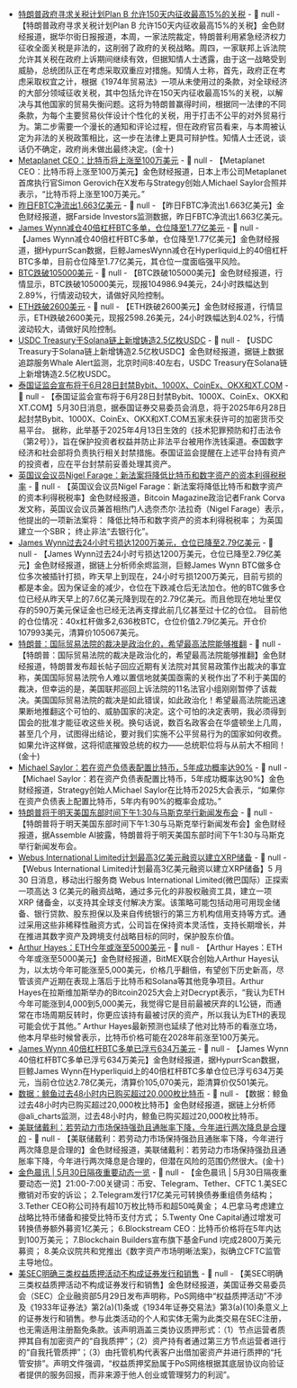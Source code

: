 - [特朗普政府寻求关税计划Plan B 允许150天内征收最高15%的关税]() - 📰 null - 【特朗普政府寻求关税计划Plan B 允许150天内征收最高15%的关税】金色财经报道，据华尔街日报报道，本周，一家法院裁定，特朗普利用紧急经济权力征收全面关税是非法的，这削弱了政府的关税战略。周四，一家联邦上诉法院允许其关税在政府上诉期间继续有效，但据知情人士透露，由于这一战略受到威胁，总统团队正在考虑采取双重应对措施。知情人士称，首先，政府正在考虑采取权宜之计，根据《1974年贸易法》一项从未使用过的条款，对全球经济的大部分领域征收关税，其中包括允许在150天内征收最高15%的关税，以解决与其他国家的贸易失衡问题。这将为特朗普赢得时间，根据同一法律的不同条款，为每个主要贸易伙伴设计个性化的关税，用于打击不公平的对外贸易行为。第二步需要一个漫长的通知和评论过程，但在政府官员看来，与本周被认定为非法的关税政策相比，这一步在法律上更具可辩护性。知情人士还说，谈话仍不确定，政府尚未做出最终决定。(金十)
- [Metaplanet CEO：比特币将上涨至100万美元](https://x.com/gerovich/status/1928256587078193548) - 📰 null - 【Metaplanet CEO：比特币将上涨至100万美元】金色财经报道，日本上市公司Metaplanet首席执行官Simon Gerovich在X发布与Strategy创始人Michael Saylor合照并表示，“比特币将上涨至100万美元。”
- [昨日FBTC净流出1.663亿美元](https://farside.co.uk/btc/) - 📰 null - 【昨日FBTC净流出1.663亿美元】金色财经报道，据Farside Investors监测数据，昨日FBTC净流出1.663亿美元。
- [James Wynn减仓40倍杠杆BTC多单，仓位降至1.77亿美元]() - 📰 null - 【James Wynn减仓40倍杠杆BTC多单，仓位降至1.77亿美元】金色财经报道，据HypurrScan数据，巨鲸JamesWynn减仓在Hyperliquid上的40倍杠杆BTC多单，目前仓位降至1.77亿美元，其仓位一度面临强平风险。
- [BTC跌破105000美元]() - 📰 null - 【BTC跌破105000美元】金色财经报道，行情显示，BTC跌破105000美元，现报104986.94美元，24小时跌幅达到2.89%，行情波动较大，请做好风险控制。
- [ETH跌破2600美元]() - 📰 null - 【ETH跌破2600美元】金色财经报道，行情显示，ETH跌破2600美元，现报2598.26美元，24小时跌幅达到4.02%，行情波动较大，请做好风险控制。
- [USDC Treasury于Solana链上新增铸造2.5亿枚USDC](https://whale-alert.io/transaction/solana/2nuKffoGBsdwudwwSitVt3CwmqmzKFNvPd4dBn9VEY1zvUSpmwUjZAYWQH5FJTMQcXgYPecNmNeRBAvizVcpXuWm) - 📰 null - 【USDC Treasury于Solana链上新增铸造2.5亿枚USDC】金色财经报道，据链上数据追踪服务Whale Alert监测，北京时间8:40左右，USDC Treasury在Solana链上新增铸造2.5亿枚USDC。
- [泰国证监会宣布将于6月28日封禁Bybit、1000X、CoinEx、OKX和XT.COM](https://www.sec.or.th/TH/Pages/News_Detail.aspx?SECID=11796&fbclid=IwY2xjawKl2oBleHRuA2FlbQIxMABicmlkETFJQk9GQmJqcEUzSkN1QjV0AR6tYOGB43uNjunOaMkZhsjLN5YNfm1WMOc6FTmqXseZnYYr_8IPpi0Et95uxA_aem_IQxL0EFZH8AG62rwlXOwqA) - 📰 null - 【泰国证监会宣布将于6月28日封禁Bybit、1000X、CoinEx、OKX和XT.COM】5月30日消息，据泰国证券交易委员会消息，将于2025年6月28日起封禁Bybit、1000X、CoinEx、OKX和XT.COM五家未获许可的加密货币交易平台。 
据称，此举基于2025年4月13日生效的《技术犯罪预防和打击法令（第2号）》，旨在保护投资者权益并防止非法平台被用作洗钱渠道。泰国数字经济和社会部将负责执行相关封禁措施。泰国证监会提醒在上述平台持有资产的投资者，应在平台封禁前妥善处理其资产。
- [英国议会议员Nigel Farage：新法案将降低比特币和数字资产的资本利得税税率](https://x.com/BitcoinMagazine/status/1928247230118646022) - 📰 null - 【英国议会议员Nigel Farage：新法案将降低比特币和数字资产的资本利得税税率】金色财经报道，Bitcoin Magazine政治记者Frank Corva发文称，英国议会议员兼首相热门人选奈杰尔·法拉奇（Nigel Farage）表示，他提出的一项新法案将： 
降低比特币和数字资产的资本利得税税率； 
为英国建立一个SBR； 
终止非法“去银行化”。
- [James Wynn过去24小时亏损达1200万美元，仓位已降至2.79亿美元]() - 📰 null - 【James Wynn过去24小时亏损达1200万美元，仓位已降至2.79亿美元】金色财经报道，据链上分析师余烬监测，巨鲸James Wynn BTC做多仓位多次被插针打损，昨天早上到现在，24小时亏损1200万美元，目前亏损的都是本金。因为保证金的减少，仓位在下跌减仓后无法加仓。他的BTC做多仓位已经从昨天早上的7.6亿美元降到现在的2.79亿美元。而且他现在地址里仅存的590万美元保证金也已经无法再支撑此前几亿甚至过十亿的仓位。 
目前他的仓位情况：40x杠杆做多2,636枚BTC，仓位价值2.79亿美元。开仓价107993美元，清算价105067美元。
- [特朗普：国际贸易法院的裁决是政治化的，希望最高法院能够推翻]() - 📰 null - 【特朗普：国际贸易法院的裁决是政治化的，希望最高法院能够推翻】金色财经报道，特朗普发布超长帖子回应近期有关法院对其贸易政策作出裁决的事宜称，美国国际贸易法院令人难以置信地就美国亟需的关税作出了不利于美国的裁决，但幸运的是，美国联邦巡回上诉法院的11名法官小组刚刚暂停了该裁决。美国国际贸易法院的裁决是如此错误，如此政治化！希望最高法院能迅速果断地推翻这个可怕的、威胁国家的决定。这个可怕的决定表明，我必须得到国会的批准才能征收这些关税。换句话说，数百名政客会在华盛顿坐上几周，甚至几个月，试图得出结论，要对我们实施不公平贸易行为的国家如何收费。如果允许这样做，这将彻底摧毁总统的权力——总统职位将与从前大不相同！(金十)
- [Michael Saylor：若在资产负债表配置比特币，5年成功概率达90%](https://x.com/Cointelegraph/status/1928242414390845938) - 📰 null - 【Michael Saylor：若在资产负债表配置比特币，5年成功概率达90%】金色财经报道，Strategy创始人Michael Saylor在比特币2025大会表示，“如果你在资产负债表上配置比特币，5年内有90%的概率会成功。”
- [特朗普将于明天美国东部时间下午1:30与马斯克举行新闻发布会](https://x.com/Assemble_io/status/1928243808669512166) - 📰 null - 【特朗普将于明天美国东部时间下午1:30与马斯克举行新闻发布会】金色财经报道，据Assemble AI披露，特朗普将于明天美国东部时间下午1:30与马斯克举行新闻发布会。
- [Webus International Limited计划最高3亿美元融资以建立XRP储备](https://www.globenewswire.com/news-release/2025/05/29/3090446/0/en/Webus-International-Limited-Announces-Up-To-US-300-Million-Strategic-Financing-Plan-for-XRP-Blockchain-Integration-and-Renews-Nationwide-Partnership-with-Toncheng-Travel.html) - 📰 null - 【Webus International Limited计划最高3亿美元融资以建立XRP储备】5 月 30 日消息，移动出行服务商 Webus International Limited(微巴国际）正探索一项高达 3 亿美元的融资战略，通过多元化的非股权融资工具，建立一项 XRP 储备金，以支持其全球支付解决方案。该策略可能包括动用可用现金储备、银行贷款、股东担保以及来自传统银行的第三方机构信用支持等方式。通过采用这些非稀释性融资方式，公司旨在保持资本灵活性，支持长期增长，并在推进其数字资产及跨境支付战略目标的同时，保护股东价值。
- [Arthur Hayes：ETH今年或涨至5000美元]() - 📰 null - 【Arthur Hayes：ETH今年或涨至5000美元】金色财经报道，BitMEX联合创始人Arthur Hayes认为，以太坊今年可能涨至5,000美元，价格几乎翻倍，有望创下历史新高，尽管该资产近期在表现上落后于比特币和Solana等其他竞争项目。Arthur Hayes在拉斯维加斯举办的Bitcoin2025大会上对Decrypt表示，“我认为ETH今年可能涨到4,000到5,000美元，我觉得它是目前最被厌弃的L1公链，而通常在市场周期反转时，你更应该持有最被讨厌的资产，所以我认为ETH的表现可能会优于其他。” 
Arthur Hayes最新预测也延续了他对比特币的看涨立场，他本月早些时候曾表示，比特币价格可能在2028年前涨至100万美元。
- [James Wynn 40倍杠杆BTC多单已浮亏634万美元](https://hypurrscan.io/address/0x5078c2fbea2b2ad61bc840bc023e35fce56bedb6) - 📰 null - 【James Wynn 40倍杠杆BTC多单已浮亏634万美元】金色财经报道，据HypurrScan数据，巨鲸James Wynn在Hyperliquid上的40倍杠杆BTC多单仓位已浮亏634万美元，当前仓位达2.78亿美元，清算价105,070美元，距清算价仅501美元。
- [数据：鲸鱼过去48小时内已购买超过20,000枚比特币](https://x.com/ali_charts/status/1928233896073908644) - 📰 null - 【数据：鲸鱼过去48小时内已购买超过20,000枚比特币】金色财经报道，据链上分析师@ali_charts监测，过去48小时内，鲸鱼已购买超过20,000枚比特币。
- [美联储戴利：若劳动力市场保持强劲且通胀率下降，今年进行两次降息是合理的]() - 📰 null - 【美联储戴利：若劳动力市场保持强劲且通胀率下降，今年进行两次降息是合理的】金色财经报道，美联储戴利：若劳动力市场保持强劲且通胀率下降，今年进行两次降息是合理的，但潜在风险的范围仍然很大。(金十)
- [金色晨讯 | 5月30日隔夜重要动态一览]() - 📰 null - 【金色晨讯 | 5月30日隔夜重要动态一览】21:00-7:00关键词：币安、Telegram、Tether、CFTC 
1.美SEC撤销对币安的诉讼； 
2.Telegram发行17亿美元可转换债券重组债务结构； 
3.Tether CEO称公司持有超10万枚比特币和超50吨黄金； 
4.巴拿马考虑建立战略比特币储备和接受比特币支付方式； 
5.Twenty One Capital通过增发可转换债券额外募资1亿美元； 
6.Blockstream CEO：比特币价格将在5年内达到100万美元； 
7.Blockchain Builders宣布旗下基金Fund I完成2800万美元募资； 
8.美众议院共和党推出《数字资产市场明晰法案》，拟确立CFTC监管主导地位。
- [美SEC明确三类权益质押活动不构成证券发行和销售](https://www.sec.gov/newsroom/speeches-statements/statement-certain-protocol-staking-activities-052925) - 📰 null - 【美SEC明确三类权益质押活动不构成证券发行和销售】金色财经报道，美国证券交易委员会（SEC）企业融资部5月29日发布声明称，PoS网络中“权益质押活动”不涉及《1933年证券法》第2(a)(1)条或《1934年证券交易法》第3(a)(10)条意义上的证券发行和销售。参与此类活动的个人和实体无需为此类交易在SEC注册，也无需适用注册豁免条款。该声明涵盖三类协议质押形式：（1）节点运营者质押其自有加密资产的“自我质押”；（2）资产持有者通过第三方节点运营者进行的“自我托管质押”；（3）由托管机构代表客户出借加密资产并进行质押的“托管安排”。声明文件强调，“权益质押奖励属于PoS网络根据其底层协议向验证者提供的服务回报，而非来源于他人创业或管理努力的利润”。
